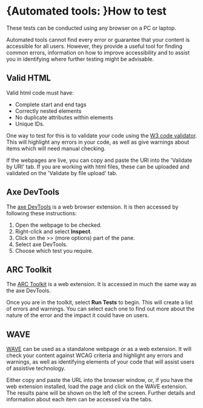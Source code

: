 # {Automated tools: }How to test

These tests can be conducted using any browser on a PC or laptop.

Automated tools cannot find every error or guarantee that your content is accessible for all users. However, they provide a useful tool for finding common errors, information on how to improve accessibility and to assist you in identifying where further testing might be advisable.

## Valid HTML

Valid html code must have:

- Complete start and end tags
- Correctly nested elements
- No duplicate attributes within elements
- Unique IDs.

One way to test for this is to validate your code using the [W3 code validator](https://validator.w3.org/). This will highlight any errors in your code, as well as give warnings about items which will need manual checking.

If the webpages are live, you can copy and paste the URI into the 'Validate by URI' tab. If you are working with html files, these can be uploaded and validated on the 'Validate by file upload' tab.

## Axe DevTools

The [axe DevTools](https://www.deque.com/axe/devtools/) is a web browser extension. It is then accessed by following these instructions:

1. Open the webpage to be checked.
2. Right-click and select **Inspect**.
3. Click on the >> (more options) part of the pane.
4. Select axe DevTools.
5. Choose which test you require.

## ARC Toolkit

The [ARC Toolkit](https://chrome.google.com/webstore/detail/arc-toolkit/chdkkkccnlfncngelccgbgfmjebmkmce?hl=en) is a web extension. It is accessed in much the same way as the axe DevTools. 

Once you are in the toolkit, select **Run Tests** to begin. This will create a list of errors and warnings. You can select each one to find out more about the nature of the error and the impact it could have on users.

## WAVE

[WAVE](https://wave.webaim.org/) can be used as a standalone webpage or as a web extension. It will check your content against WCAG criteria and highlight any errors and warnings, as well as identifying elements of your code that will assist users of assistive technology.

Either copy and paste the URL into the browser window, or, if you have the web extension installed, load the page and click on the WAVE extension. The results pane will be shown on the left of the screen. Further details and information about each item can be accessed via the tabs.

